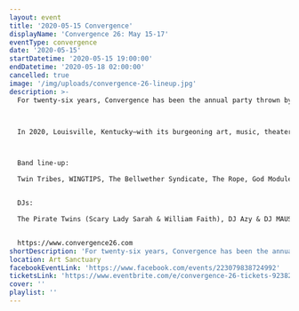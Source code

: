 ```yaml
---
layout: event
title: '2020-05-15 Convergence'
displayName: 'Convergence 26: May 15-17'
eventType: convergence
date: '2020-05-15'
startDatetime: '2020-05-15 19:00:00'
endDatetime: '2020-05-18 02:00:00'
cancelled: true
image: '/img/uploads/convergence-26-lineup.jpg'
description: >-
  For twenty-six years, Convergence has been the annual party thrown by the denizens of alt.gothic for themselves and the broader worldwide Goth community. Hundreds of Goths from around the globe descend upon a single city for a weekend of socializing, musical events, and various forms of indulgence.



  In 2020, Louisville, Kentucky—with its burgeoning art, music, theater, and culinary cultures, rich history, and natural splendor—gets to bring you something altogether new, and yet still, entirely familiar. Besides, these Victorian-era garden cemeteries aren’t just going to appreciate themselves, after all. We have much to share with you. Please join us on the weekend of May 15-17, 2020 (as well as the pre-party on May 14) for bands, DJs, vendors, artists, and most importantly, each other.



  Band line-up:

  Twin Tribes, WINGTIPS, The Bellwether Syndicate, The Rope, God Module, Xorcist, S Y Z Y G X, Scary Black, The Kentucky Vampires, and Vyva Melinkolya.


  DJs:

  The Pirate Twins (Scary Lady Sarah & William Faith), DJ Azy & DJ MAUS (Obscura Undead), DJ Ichabod, DJ Mistress McCutchan, Philly Peroxide, DJ Skeletal, and Radio Arcane’s AndrOspore, Brian Drabant, DJ Kaleidoscope, Osiris Ani, Sorrow-Vomit, and Talamasca.


  https://www.convergence26.com
shortDescription: 'For twenty-six years, Convergence has been the annual party thrown by the denizens of alt.gothic for themselves and the broader worldwide Goth community. Hundreds of Goths from around the globe descend upon a single city for a weekend of socializing, musical events, and various forms of indulgence...'
location: Art Sanctuary
facebookEventLink: 'https://www.facebook.com/events/223079838724992'
ticketsLink: 'https://www.eventbrite.com/e/convergence-26-tickets-92382830533'
cover: ''
playlist: ''
---
```

